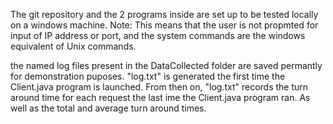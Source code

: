 The git repository and the 2 programs inside are set up to be tested locally on a windows machine.
Note: This means that the user is not propmted for input of IP address or port, and the system commands are the windows equivalent of Unix commands.

the named log files present in the DataCollected folder are saved permantly for demonstration puposes.
"log.txt" is generated the first time the Client.java program is launched.
From then on, "log.txt" records the turn around time for each request the last ime the Client.java program ran. As well as the total and average turn around times.
